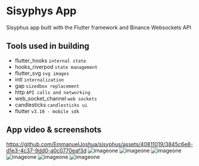 # Sisyphys App

Sisyphus app built with the Flutter framework and Binance Websockets API

## Tools used in building

- flutter_hooks `internal state`
- hooks_riverpod `state management`
- flutter_svg `svg images`
- intl `internalization`
- gap `sizedbox replacement`
- http `API calls and networking`
- web_socket_channel `web sockets`
- candlesticks `candlesticks ui`
- flutter `v3.10 - mobile sdk`

## App video & screenshots

https://github.com/EmmanuelJoshua/sisyphus/assets/40811019/3845c6e8-d1e3-4c37-9dd0-a0c0770eaf3d
![imageone](./screens/screen1.png)
![imageone](./screens/screen2.png)
![imageone](./screens/screen3.png)
![imageone](./screens/screen4.png)
![imageone](./screens/screen5.png)
![imageone](./screens/screen6.png)
